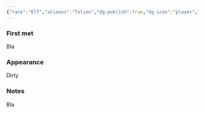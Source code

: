 ```yaml
---
{"race":"Elf","aliases":"Talion","dg-publish":true,"dg-icon":"player","tags":["player"],"permalink":"/players/talion/","dgPassFrontmatter":true,"noteIcon":"player"}
---
```


### First met
Bla
### Appearance
Dirty
### Notes
Bla